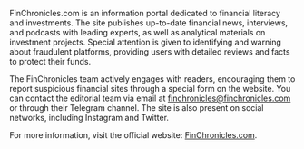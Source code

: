 FinChronicles.com is an information portal dedicated to financial literacy and investments. The site publishes up-to-date financial news, interviews, and podcasts with leading experts, as well as analytical materials on investment projects. Special attention is given to identifying and warning about fraudulent platforms, providing users with detailed reviews and facts to protect their funds.

The FinChronicles team actively engages with readers, encouraging them to report suspicious financial sites through a special form on the website. You can contact the editorial team via email at finchronicles@finchronicles.com or through their Telegram channel. The site is also present on social networks, including Instagram and Twitter.

For more information, visit the official website: [FinChronicles.com](https://finchronicles.com). 
